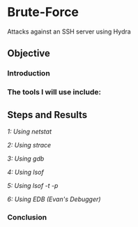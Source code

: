 # Brute-Force
Attacks against an SSH server using Hydra


## Objective


### Introduction

### The tools I will use include:




## Steps and Results

*1: Using netstat*



*2: Using strace*



*3: Using gdb*



*4: Using lsof*



*5: Using lsof -t -p <pid>*



*6: Using EDB (Evan's Debugger)*



### Conclusion

